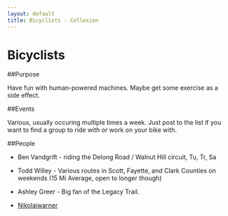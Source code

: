```yaml
---
layout: default
title: Bicyclists - Collexion
---
```


# Bicyclists

##Purpose


Have fun with human-powered machines.  Maybe get some exercise as a side effect.

##Events


Various, usually occuring multiple times a week.  Just post to the list if you want to find a group to ride with or work on your bike with.

##People


* Ben Vandgrift - riding the Delong Road / Walnut Hill circuit, Tu, Tr, Sa

* Todd Willey - Various routes in Scott, Fayette, and Clark Counties on weekends (15 Mi Average, open to longer though)

* Ashley Greer - Big fan of the Legacy Trail.

* [Nikolaiwarner](user:nikolaiwarner)